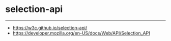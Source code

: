 # selection-api

---

- https://w3c.github.io/selection-api/
- https://developer.mozilla.org/en-US/docs/Web/API/Selection_API
